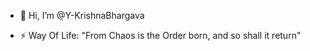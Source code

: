 - 👋 Hi, I’m @Y-KrishnaBhargava

- ⚡ Way Of Life: "From Chaos is the Order born, and so shall it return"

<!---
Y-KrishnaBhargava/Y-KrishnaBhargava is a ✨ special ✨ repository because its `README.md` (this file) appears on your GitHub profile.
You can click the Preview link to take a look at your changes.
--->

